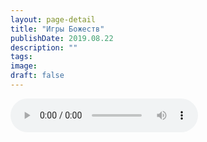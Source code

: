 ```yaml
---
layout: page-detail
title: "Игры Божеств"
publishDate: 2019.08.22
description: ""
tags:
image:
draft: false
---
```


<audio title="2019.08.22 - Игры Божеств.mp3" src="https://filer-api.advayta.org/v1.0/public/files/72989" controls=""></audio>

  
